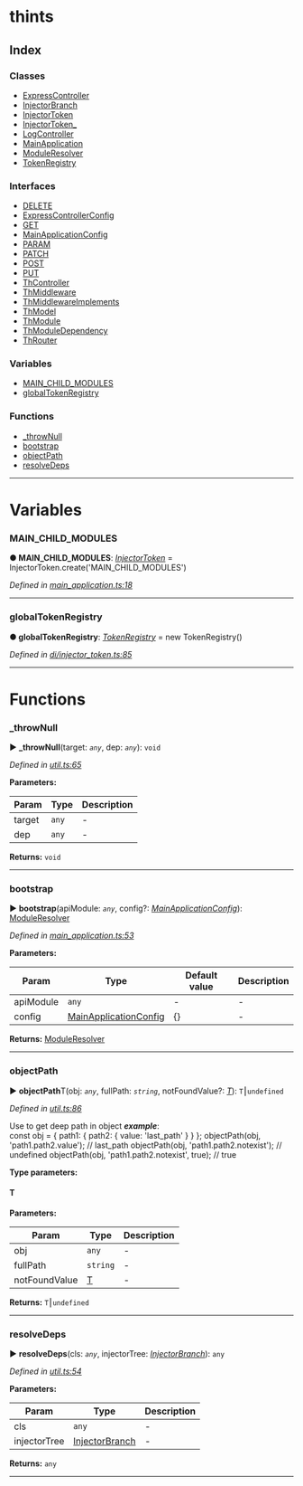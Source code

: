 


#  thints

## Index

### Classes

* [ExpressController](classes/expresscontroller.md)
* [InjectorBranch](classes/injectorbranch.md)
* [InjectorToken](classes/injectortoken.md)
* [InjectorToken_](classes/injectortoken_.md)
* [LogController](classes/logcontroller.md)
* [MainApplication](classes/mainapplication.md)
* [ModuleResolver](classes/moduleresolver.md)
* [TokenRegistry](classes/tokenregistry.md)


### Interfaces

* [DELETE](interfaces/delete.md)
* [ExpressControllerConfig](interfaces/expresscontrollerconfig.md)
* [GET](interfaces/get.md)
* [MainApplicationConfig](interfaces/mainapplicationconfig.md)
* [PARAM](interfaces/param.md)
* [PATCH](interfaces/patch.md)
* [POST](interfaces/post.md)
* [PUT](interfaces/put.md)
* [ThController](interfaces/thcontroller.md)
* [ThMiddleware](interfaces/thmiddleware.md)
* [ThMiddlewareImplements](interfaces/thmiddlewareimplements.md)
* [ThModel](interfaces/thmodel.md)
* [ThModule](interfaces/thmodule.md)
* [ThModuleDependency](interfaces/thmoduledependency.md)
* [ThRouter](interfaces/throuter.md)


### Variables

* [MAIN_CHILD_MODULES](#main_child_modules)
* [globalTokenRegistry](#globaltokenregistry)


### Functions

* [_throwNull](#_thrownull)
* [bootstrap](#bootstrap)
* [objectPath](#objectpath)
* [resolveDeps](#resolvedeps)



---
# Variables
<a id="main_child_modules"></a>

###  MAIN_CHILD_MODULES

**●  MAIN_CHILD_MODULES**:  *[InjectorToken](classes/injectortoken.md)*  =  InjectorToken.create('MAIN_CHILD_MODULES')

*Defined in [main_application.ts:18](https://github.com/digitalinfluencers/ThinTS/blob/686c6e5/src/main_application.ts#L18)*





___

<a id="globaltokenregistry"></a>

###  globalTokenRegistry

**●  globalTokenRegistry**:  *[TokenRegistry](classes/tokenregistry.md)*  =  new TokenRegistry()

*Defined in [di/injector_token.ts:85](https://github.com/digitalinfluencers/ThinTS/blob/686c6e5/src/di/injector_token.ts#L85)*





___


# Functions
<a id="_thrownull"></a>

###  _throwNull

► **_throwNull**(target: *`any`*, dep: *`any`*): `void`




*Defined in [util.ts:65](https://github.com/digitalinfluencers/ThinTS/blob/686c6e5/src/util.ts#L65)*



**Parameters:**

| Param | Type | Description |
| ------ | ------ | ------ |
| target | `any`   |  - |
| dep | `any`   |  - |





**Returns:** `void`





___

<a id="bootstrap"></a>

###  bootstrap

► **bootstrap**(apiModule: *`any`*, config?: *[MainApplicationConfig](interfaces/mainapplicationconfig.md)*): [ModuleResolver](classes/moduleresolver.md)




*Defined in [main_application.ts:53](https://github.com/digitalinfluencers/ThinTS/blob/686c6e5/src/main_application.ts#L53)*



**Parameters:**

| Param | Type | Default value | Description |
| ------ | ------ | ------ | ------ |
| apiModule | `any`  | - |   - |
| config | [MainApplicationConfig](interfaces/mainapplicationconfig.md)  |  {} |   - |





**Returns:** [ModuleResolver](classes/moduleresolver.md)





___

<a id="objectpath"></a>

###  objectPath

► **objectPath**T(obj: *`any`*, fullPath: *`string`*, notFoundValue?: *[T]()*): `T`⎮`undefined`




*Defined in [util.ts:86](https://github.com/digitalinfluencers/ThinTS/blob/686c6e5/src/util.ts#L86)*



Use to get deep path in object
*__example__*:     
        const obj = { path1: { path2: { value: 'last_path' } } };
        objectPath(obj, 'path1.path2.value'); // last_path
        objectPath(obj, 'path1.path2.notexist'); // undefined
        objectPath(obj, 'path1.path2.notexist', true); // true



**Type parameters:**

#### T 
**Parameters:**

| Param | Type | Description |
| ------ | ------ | ------ |
| obj | `any`   |  - |
| fullPath | `string`   |  - |
| notFoundValue | [T]()   |  - |





**Returns:** `T`⎮`undefined`







___

<a id="resolvedeps"></a>

###  resolveDeps

► **resolveDeps**(cls: *`any`*, injectorTree: *[InjectorBranch](classes/injectorbranch.md)*): `any`




*Defined in [util.ts:54](https://github.com/digitalinfluencers/ThinTS/blob/686c6e5/src/util.ts#L54)*



**Parameters:**

| Param | Type | Description |
| ------ | ------ | ------ |
| cls | `any`   |  - |
| injectorTree | [InjectorBranch](classes/injectorbranch.md)   |  - |





**Returns:** `any`





___


